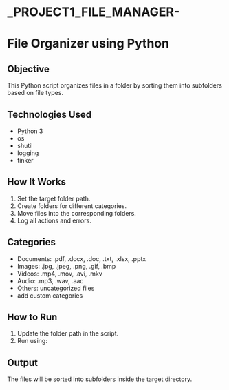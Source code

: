 # _PROJECT1_FILE_MANAGER-
# File Organizer using Python

## Objective

This Python script organizes files in a folder by sorting them into subfolders based on file types.

## Technologies Used

* Python 3
* os
* shutil
* logging
* tinker

## How It Works

1. Set the target folder path.
2. Create folders for different categories.
3. Move files into the corresponding folders.
4. Log all actions and errors.

## Categories

* Documents: .pdf, .docx, .doc, .txt, .xlsx, .pptx
* Images: .jpg, .jpeg, .png, .gif, .bmp
* Videos: .mp4, .mov, .avi, .mkv
* Audio: .mp3, .wav, .aac
* Others: uncategorized files
* add custom categories

## How to Run

1. Update the folder path in the script.
2. Run using:



## Output

The files will be sorted into subfolders inside the target directory.


